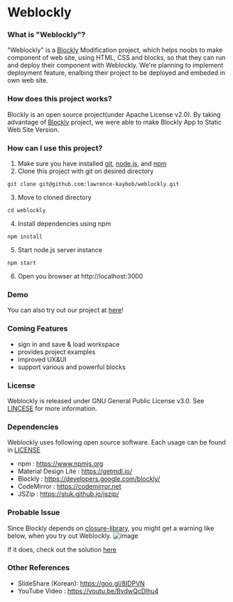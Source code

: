 # Weblockly

### What is "Weblockly"?
"Weblockly" is a [Blockly](https://developers.google.com/blockly) Modification project, which helps noobs to make component of web site, using HTML, CSS and blocks, so that they can run and deploy their component with Weblockly.
We're planning to implement deployment feature, enalbing their project to be deployed and embeded in own web site.

### How does this project works?
Blockly is an open source project(under Apache License v2.0). By taking advantage of [Blockly](https://github.com/google/blockly) project, we were able to make Blockly App to Static Web Site Version.

### How can I use this project?
1. Make sure you have installed [git](https://git-scm.com/downloads), [node.js](https://nodejs.org), and [npm](https://www.npmjs.com/) 
2. Clone this project with git on desired directory
```
git clone git@github.com:lawrence-kaybob/weblockly.git
```
3. Move to cloned directory
```
cd weblockly
```
4. Install dependencies using npm
```
npm install
```
5. Start node.js server instance
```
npm start
```
6.  Open you browser at http://localhost:3000

### Demo
You can also try out our project at [here](http://weblockly.lkaybob.pe.kr)!

### Coming Features  
* sign in and save & load workspace 
* provides project examples 
* improved UX&UI 
* support various and powerful blocks 

### License
Weblockly is released under GNU General Public License v3.0. See [LINCESE](https://github.com/lawrence-kaybob/weblockly/blob/master/LICENSE) for more information.

### Dependencies
Weblockly uses following open source software. Each usage can be found in [LICENSE](https://github.com/lawrence-kaybob/weblockly/blob/master/LICENSE#L676)
* npm : https://www.npmjs.org
* Material Design Lite : https://getmdl.io/
* Blockly : https://developers.google.com/blockly/
* CodeMirror : https://codemirror.net
* JSZip : https://stuk.github.io/jszip/

### Probable Issue
Since Blockly depends on [closure-library](https://github.com/google/closure-library), you might get a warning like below, when you try out Weblockly.
![image](https://raw.githubusercontent.com/lawrence-kaybob/weblockly/master/public/images/closure-alert.png)

If it does, check out the solution [here](https://developers.google.com/blockly/guides/modify/web/closure)
### Other References
* SlideShare (Korean): https://goo.gl/8IDPVN
* YouTube Video : https://youtu.be/BydwQcDlhu4
